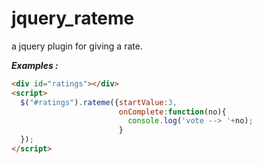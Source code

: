 jquery_rateme
=============

a jquery plugin for giving a rate.

***Examples :*** 
```HTML
<div id="ratings"></div>
<script>
  $("#ratings").rateme({startValue:3,
                        onComplete:function(no){
                          console.log('vote --> '+no);
                        }
  });
</script>
```
